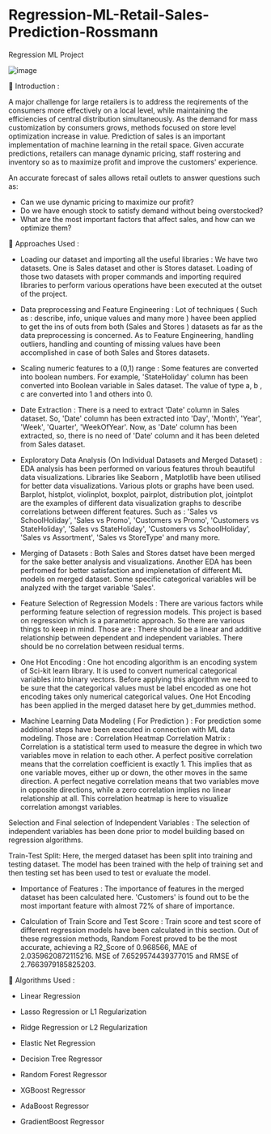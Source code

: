 # Regression-ML-Retail-Sales-Prediction-Rossmann
Regression ML Project

![image](https://user-images.githubusercontent.com/95517916/209662166-bf1d0ebb-4a17-4d5f-9cd2-06467364a8e6.png)

📖 Introduction :

A major challenge for large retailers is to address the reqirements of the consumers more effectively on a local level, while maintaining the efficiencies of central distribution simultaneously. As the demand for mass customization by consumers grows, methods focused on store level optimization increase in value. Prediction of sales is an important implementation of machine learning in the retail space. Given accurate predictions, retailers can manage dynamic pricing, staff rostering and inventory so as to maximize profit and improve the customers' experience.

An accurate forecast of sales allows retail outlets to answer questions such as:

* Can we use dynamic pricing to maximize our profit?
* Do we have enough stock to satisfy demand without being overstocked?
* What are the most important factors that affect sales, and how can we optimize them?

📖 Approaches Used :

* Loading our dataset and importing all the useful libraries : We have two datasets. One is Sales dataset and other is Stores dataset. Loading of those two datasets with proper commands and importing required libraries to perform various operations have been executed at the outset of the project.

* Data preprocessing and Feature Engineering : Lot of techniques ( Such as : describe, info, unique values and many more ) havee been applied to get the ins of outs from both (Sales and Stores ) datasets as far as the data preprocessing is concerned. As to Feature Engineering, handling outliers, handling and counting of missing values have been accomplished in case of both Sales and Stores datasets.

* Scaling numeric features to a (0,1) range : Some features are converted into boolean numbers. For example, 'StateHoliday' column has been converted into Boolean variable in Sales dataset. The value of type a, b , c are converted into 1 and others into 0.

* Date Extraction : There is a need to extract 'Date' column in Sales dataset. So, 'Date' column has been extracted into 'Day', 'Month', 'Year', 'Week', 'Quarter', 'WeekOfYear'. Now, as 'Date' column has been extracted, so, there is no need of 'Date' column and it has been deleted from Sales dataset.

* Exploratory Data Analysis (On Individual Datasets and Merged Dataset) : EDA analysis has been performed on various features throuh beautiful data visualizations. Libraries like Seaborn , Matplotlib have been utilised for better data visualizations. Various plots or graphs have been used. Barplot, histplot, violinplot, boxplot, pairplot, distribution plot, jointplot are the examples of different data visualization graphs to describe correlations between different features. Such as : 'Sales vs SchoolHoliday', 'Sales vs Promo', 'Customers vs Promo', 'Customers vs StateHoliday', 'Sales vs StateHoliday', 'Customers vs SchoolHoliday', 'Sales vs Assortment', 'Sales vs StoreType' and many more. 

* Merging of Datasets : Both Sales and Stores datset have been merged for the sake better analysis and visualizations. Another EDA has been perfromed for better satisfaction and implenetation of different ML models on merged dataset. Some specific categorical variables will be analyzed with the target variable 'Sales'.

* Feature Selection of Regression Models : There are various factors while performing feature selection of regression models. This project is based on regression which is a parametric approach. So there are various things to keep in mind. Those are :
There should be a linear and additive relationship between dependent and independent variables. 
There should be no correlation between residual terms.

* One Hot Encoding : One hot encoding algorithm is an encoding system of Sci-kit learn library. It is used to convert numerical categorical variables into binary vectors. Before applying this algorithm we need to be sure that the categorical values must be label encoded as one hot encoding takes only numerical categorical values. One Hot Encoding has been applied in the merged dataset here by get_dummies method. 

* Machine Learning Data Modeling ( For Prediction ) : For prediction some additional steps have been executed in connection with ML data modeling. Those are :
Correlation Heatmap
Correlation Matrix : Correlation is a statistical term used to measure the degree in which two variables move in relation to each other. A perfect positive correlation means that the correlation coefficient is exactly 1. This implies that as one variable moves, either up or down, the other moves in the same direction. A perfect negative correlation means that two variables move in opposite directions, while a zero correlation implies no linear relationship at all. This correlation heatmap is here to visualize correlation amongst variables.

Selection and Final selection of Independent Variables : The selection of independent variables has been done prior to model building based on regression algorithms.

Train-Test Split: Here, the merged dataset has been split into training and testing dataset. The model has been trained with the help of training set and then testing set has been used to test or evaluate the model.

* Importance of Features : The importance of features in the merged dataset has been calculated here. 'Customers' is found out to be the most important feature with almost 72% of share of importance.

* Calculation of Train Score and Test Score : Train score and test score of different regression models have been calculated in this section. Out of these regression methods, Random Forest proved to be the most accurate, achieving a R2_Score of 0.968566, MAE of 2.0359620872115216. MSE of 7.6529574439377015 and RMSE of 2.7663979185825203.

📖 Algorithms Used :

* Linear Regression

* Lasso Regression or L1 Regularization

* Ridge Regression or L2 Regularization

* Elastic Net Regression

* Decision Tree Regressor

* Random Forest Regressor

* XGBoost Regressor

* AdaBoost Regressor

* GradientBoost Regressor

